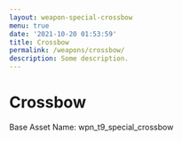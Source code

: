 ```yaml
---
layout: weapon-special-crossbow
menu: true
date: '2021-10-20 01:53:59'
title: Crossbow
permalink: /weapons/crossbow/
description: Some description.
---
```


# Crossbow

Base Asset Name: wpn_t9_special_crossbow
